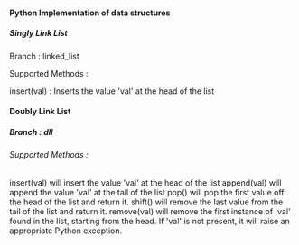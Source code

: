 <h4>Python Implementation of data structures</h5>

<h5>Singly Link List</h5>
<p>Branch : linked_list</p>
<p>Supported Methods :</p>
<p>insert(val) : Inserts the value 'val' at the head of the list</p>


<h4>Doubly Link List</h4>
<h5>Branch : dll</h5>
<h6>Supported Methods :<br\></h6>
    insert(val) will insert the value 'val' at the head of the list
    append(val) will append the value 'val' at the tail of the list
    pop() will pop the first value off the head of the list and return it.
    shift() will remove the last value from the tail of the list and return it.
    remove(val) will remove the first instance of 'val' found in the list, starting from the head. If 'val' is not present, it will raise an appropriate Python exception.




